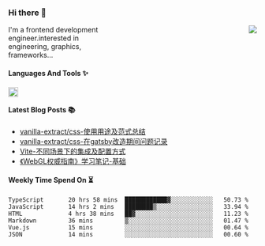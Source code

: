 <!--
**zhaohuanyuu/zhaohuanyuu** is a ✨ _special_ ✨ repository because its `README.md` (this file) appears on your GitHub profile.
-->

### Hi there 👋

<picture>
  <source media="(prefers-color-scheme: dark)" srcset="https://github-readme-stats.vercel.app/api?username=zhaohuanyuu&count_private=true&show_icons=true&theme=city_lights&hide_title=true">
  <img align="right" src="https://github-readme-stats.vercel.app/api?username=zhaohuanyuu&count_private=true&show_icons=true&hide_title=true">
</picture>

<p align="left" style="width:40%">I'm a frontend development engineer.interested in engineering, graphics, frameworks...</p>

#### Languages And Tools ✨

<img align="left" height="20" src="https://skillicons.dev/icons?i=js,ts,nodejs,react,vue,gatsby,materialui,graphql,nestjs,electron,flutter" />

</br>

#### Latest Blog Posts 📚
<!-- BLOG-POST-LIST:START -->
- [vanilla-extract/css-使用用途及范式总结](https://zhy.gatsbyjs.io/blog/vanilla-usage)
- [vanilla-extract/css-在gatsby改造期间问题记录](https://zhy.gatsbyjs.io/blog/vanilla-order-conflict)
- [Vite-不同场景下的集成及配置方式](https://zhy.gatsbyjs.io/blog/vite-integrations)
- [《WebGL权威指南》学习笔记-基础](https://zhy.gatsbyjs.io/blog/webgl-basic)
<!-- BLOG-POST-LIST:END -->

#### Weekly Time Spend On ⏳
<!--START_SECTION:waka-->

```text
TypeScript       20 hrs 58 mins  ████████████▓░░░░░░░░░░░░   50.73 %
JavaScript       14 hrs 2 mins   ████████▒░░░░░░░░░░░░░░░░   33.94 %
HTML             4 hrs 38 mins   ██▓░░░░░░░░░░░░░░░░░░░░░░   11.23 %
Markdown         36 mins         ▒░░░░░░░░░░░░░░░░░░░░░░░░   01.47 %
Vue.js           15 mins         ░░░░░░░░░░░░░░░░░░░░░░░░░   00.64 %
JSON             14 mins         ░░░░░░░░░░░░░░░░░░░░░░░░░   00.60 %
```

<!--END_SECTION:waka-->
